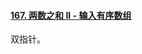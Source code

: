 #### [167. 两数之和 II - 输入有序数组](https://leetcode-cn.com/problems/two-sum-ii-input-array-is-sorted/)

双指针。

